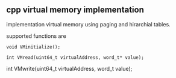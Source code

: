 ## cpp virtual memory implementation

implementation virtual memory using paging and hirarchial tables.

supported functions are

```
void VMinitialize();
```

```
int VMread(uint64_t virtualAddress, word_t* value);

```
int VMwrite(uint64_t virtualAddress, word_t value);
```
